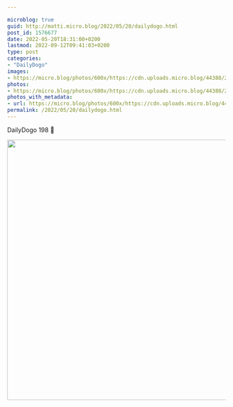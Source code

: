 ```yaml
---

microblog: true
guid: http://matti.micro.blog/2022/05/20/dailydogo.html
post_id: 1576677
date: 2022-05-20T18:31:00+0200
lastmod: 2022-09-12T09:41:03+0200
type: post
categories:
- "DailyDogo"
images:
- https://micro.blog/photos/600x/https://cdn.uploads.micro.blog/44388/2022/46bcf566b3.jpg
photos:
- https://micro.blog/photos/600x/https://cdn.uploads.micro.blog/44388/2022/46bcf566b3.jpg
photos_with_metadata:
- url: https://micro.blog/photos/600x/https://cdn.uploads.micro.blog/44388/2022/46bcf566b3.jpg
permalink: /2022/05/20/dailydogo.html
---
```

DailyDogo 198 🐶

<img src="/media/uploads/2022/46bcf566b3.jpg" width="600" height="600" alt="" />
